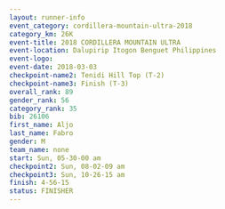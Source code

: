 ```yaml
---
layout: runner-info 
event_category: cordillera-mountain-ultra-2018 
category_km: 26K 
event-title: 2018 CORDILLERA MOUNTAIN ULTRA 
event-location: Dalupirip Itogon Benguet Philippines 
event-logo: 
event-date: 2018-03-03 
checkpoint-name2: Tenidi Hill Top (T-2) 
checkpoint-name3: Finish (T-3) 
overall_rank: 89
gender_rank: 56
category_rank: 35
bib: 26106
first_name: Aljo
last_name: Fabro
gender: M
team_name: none
start: Sun, 05-30-00 am
checkpoint2: Sun, 08-02-09 am
checkpoint3: Sun, 10-26-15 am
finish: 4-56-15
status: FINISHER
---
```

